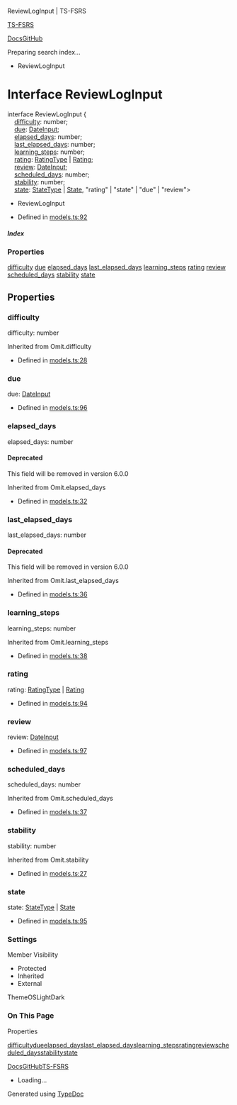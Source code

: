 ReviewLogInput | TS-FSRS

[TS-FSRS](https://open-spaced-repetition.github.io/ts-fsrs/)

[Docs](https://open-spaced-repetition.github.io/ts-fsrs/)[GitHub](https://github.com/open-spaced-repetition/ts-fsrs)

Preparing search index...

* ReviewLogInput

Interface ReviewLogInput
========================

interface ReviewLogInput {  
    [difficulty](#difficulty): number;  
    [due](#due): [DateInput](../type\1\2.md);  
    [elapsed\_days](#elapsed_days): number;  
    [last\_elapsed\_days](#last_elapsed_days): number;  
    [learning\_steps](#learning_steps): number;  
    [rating](#rating): [RatingType](../type\1\2.md) | [Rating](../enum\1\2.md);  
    [review](#review): [DateInput](../type\1\2.md);  
    [scheduled\_days](#scheduled_days): number;  
    [stability](#stability): number;  
    [state](#state): [StateType](../type\1\2.md) | [State](../enum\1\2.md\1\2.md), "rating" | "state" | "due" | "review">
  + ReviewLogInput

* Defined in [models.ts:92](https://github.com/open-spaced-repetition/ts-fsrs/blob/448c678f6f26c323e9e70bad552dc154ac6f7de6/src/fsrs/models.ts#L92)

##### Index

### Properties

[difficulty](#difficulty)
[due](#due)
[elapsed\_days](#elapsed_days)
[last\_elapsed\_days](#last_elapsed_days)
[learning\_steps](#learning_steps)
[rating](#rating)
[review](#review)
[scheduled\_days](#scheduled_days)
[stability](#stability)
[state](#state)

Properties
----------

### difficulty

difficulty: number

Inherited from Omit.difficulty

* Defined in [models.ts:28](https://github.com/open-spaced-repetition/ts-fsrs/blob/448c678f6f26c323e9e70bad552dc154ac6f7de6/src/fsrs/models.ts#L28)

### due

due: [DateInput](../type\1\2.md)

* Defined in [models.ts:96](https://github.com/open-spaced-repetition/ts-fsrs/blob/448c678f6f26c323e9e70bad552dc154ac6f7de6/src/fsrs/models.ts#L96)

### elapsed\_days

elapsed\_days: number

#### Deprecated

This field will be removed in version 6.0.0

Inherited from Omit.elapsed\_days

* Defined in [models.ts:32](https://github.com/open-spaced-repetition/ts-fsrs/blob/448c678f6f26c323e9e70bad552dc154ac6f7de6/src/fsrs/models.ts#L32)

### last\_elapsed\_days

last\_elapsed\_days: number

#### Deprecated

This field will be removed in version 6.0.0

Inherited from Omit.last\_elapsed\_days

* Defined in [models.ts:36](https://github.com/open-spaced-repetition/ts-fsrs/blob/448c678f6f26c323e9e70bad552dc154ac6f7de6/src/fsrs/models.ts#L36)

### learning\_steps

learning\_steps: number

Inherited from Omit.learning\_steps

* Defined in [models.ts:38](https://github.com/open-spaced-repetition/ts-fsrs/blob/448c678f6f26c323e9e70bad552dc154ac6f7de6/src/fsrs/models.ts#L38)

### rating

rating: [RatingType](../type\1\2.md) | [Rating](../enum\1\2.md)

* Defined in [models.ts:94](https://github.com/open-spaced-repetition/ts-fsrs/blob/448c678f6f26c323e9e70bad552dc154ac6f7de6/src/fsrs/models.ts#L94)

### review

review: [DateInput](../type\1\2.md)

* Defined in [models.ts:97](https://github.com/open-spaced-repetition/ts-fsrs/blob/448c678f6f26c323e9e70bad552dc154ac6f7de6/src/fsrs/models.ts#L97)

### scheduled\_days

scheduled\_days: number

Inherited from Omit.scheduled\_days

* Defined in [models.ts:37](https://github.com/open-spaced-repetition/ts-fsrs/blob/448c678f6f26c323e9e70bad552dc154ac6f7de6/src/fsrs/models.ts#L37)

### stability

stability: number

Inherited from Omit.stability

* Defined in [models.ts:27](https://github.com/open-spaced-repetition/ts-fsrs/blob/448c678f6f26c323e9e70bad552dc154ac6f7de6/src/fsrs/models.ts#L27)

### state

state: [StateType](../type\1\2.md) | [State](../enum\1\2.md)

* Defined in [models.ts:95](https://github.com/open-spaced-repetition/ts-fsrs/blob/448c678f6f26c323e9e70bad552dc154ac6f7de6/src/fsrs/models.ts#L95)

### Settings

Member Visibility

* Protected
* Inherited
* External

ThemeOSLightDark

### On This Page

Properties

[difficulty](#difficulty)[due](#due)[elapsed\_days](#elapsed_days)[last\_elapsed\_days](#last_elapsed_days)[learning\_steps](#learning_steps)[rating](#rating)[review](#review)[scheduled\_days](#scheduled_days)[stability](#stability)[state](#state)

[Docs](https://open-spaced-repetition.github.io/ts-fsrs/)[GitHub](https://github.com/open-spaced-repetition/ts-fsrs)[TS-FSRS](../modules.html)

* Loading...

Generated using [TypeDoc](https://typedoc.org/)